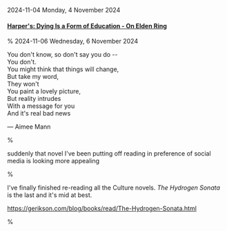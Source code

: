 2024-11-04 Monday,  4 November 2024

#### [Harper's: Dying Is a Form of Education - On Elden Ring](https://harpers.org/archive/2024/11/dying-is-a-form-of-education-gabriel-winslow-yost-video-games-elden-ring/)

%
2024-11-06 Wednesday,  6 November 2024

You don't know, so don't say you do --  
You don't.  
You might think that things will change,  
But take my word,  
They won't  
You paint a lovely picture,  
But reality intrudes  
With a message for you  
And it's real bad news  

— Aimee Mann

%

suddenly that novel I've been putting off reading in preference of social media is looking more appealing

%

I've finally finished re-reading all the Culture novels. *The Hydrogen Sonata* is the last and it's mid at best. 

<https://gerikson.com/blog/books/read/The-Hydrogen-Sonata.html>

%
